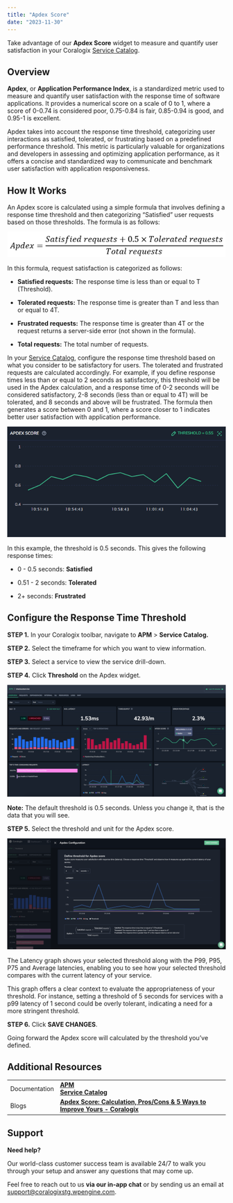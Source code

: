 ```yaml
---
title: "Apdex Score"
date: "2023-11-30"
---
```


Take advantage of our **Apdex Score** widget to measure and quantify user satisfaction in your Coralogix [Service Catalog](https://coralogixstg.wpengine.com/docs/service-catalog/).

## Overview

**Apdex**, or **Application Performance Index**, is a standardized metric used to measure and quantify user satisfaction with the response time of software applications. It provides a numerical score on a scale of 0 to 1, where a score of 0-0.74 is considered poor, 0.75-0.84 is fair, 0.85-0.94 is good, and 0.95-1 is excellent.

Apdex takes into account the response time threshold, categorizing user interactions as satisfied, tolerated, or frustrating based on a predefined performance threshold. This metric is particularly valuable for organizations and developers in assessing and optimizing application performance, as it offers a concise and standardized way to communicate and benchmark user satisfaction with application responsiveness.

## How It Works

An Apdex score is calculated using a simple formula that involves defining a response time threshold and then categorizing “Satisfied” user requests based on those thresholds. The formula is as follows:

![](images/Apdex-Formula.png)

In this formula, request satisfaction is categorized as follows:

- **Satisfied requests:** The response time is less than or equal to T (Threshold).

- **Tolerated requests:** The response time is greater than T and less than or equal to 4T.

- **Frustrated requests:** The response time is greater than 4T or the request returns a server-side error (not shown in the formula).

- **Total requests:** The total number of requests.

In your [Service Catalog](https://coralogixstg.wpengine.com/docs/service-catalog/), configure the response time threshold based on what you consider to be satisfactory for users. The tolerated and frustrated requests are calculated accordingly. For example, if you define response times less than or equal to 2 seconds as satisfactory, this threshold will be used in the Apdex calculation, and a response time of 0-2 seconds will be considered satisfactory, 2-8 seconds (less than or equal to 4T) will be tolerated, and 8 seconds and above will be frustrated. The formula then generates a score between 0 and 1, where a score closer to 1 indicates better user satisfaction with application performance.

![](images/Apdex-Score-Widget.png)

In this example, the threshold is 0.5 seconds. This gives the following response times:

- 0 - 0.5 seconds: **Satisfied**

- 0.51 - 2 seconds: **Tolerated**

- 2+ seconds: **Frustrated**

## Configure the Response Time Threshold

**STEP 1.** In your Coralogix toolbar, navigate to **APM** > **Service Catalog.**

**STEP 2.** Select the timeframe for which you want to view information.

**STEP 3.** Select a service to view the service drill-down.

**STEP 4.** Click **Threshold** on the Apdex widget.

![](images/Apdex-Threshold-1024x522.png)

**Note:** The default threshold is 0.5 seconds. Unless you change it, that is the data that you will see.

**STEP 5.** Select the threshold and unit for the Apdex score.

![](images/Apdex-Define-Threshold-with-Graph.png)

The Latency graph shows your selected threshold along with the P99, P95, P75 and Average latencies, enabling you to see how your selected threshold compares with the current latency of your service.

This graph offers a clear context to evaluate the appropriateness of your threshold. For instance, setting a threshold of 5 seconds for services with a p99 latency of 1 second could be overly tolerant, indicating a need for a more stringent threshold.

**STEP 6.** Click **SAVE CHANGES**.

Going forward the Apdex score will calculated by the threshold you’ve defined.

## Additional Resources

<table><tbody><tr><td>Documentation</td><td><strong><a href="https://coralogixstg.wpengine.com/docs/apm/">APM</a></strong><br><strong><a href="https://coralogixstg.wpengine.com/docs/service-catalog/">Service Catalog</a></strong></td></tr><tr><td>Blogs</td><td><a href="https://coralogixstg.wpengine.com/guides/real-user-monitoring/apdex-score/" target="_blank" rel="noreferrer noopener"><strong>Apdex Score: Calculation, Pros/Cons &amp; 5 Ways to Improve Yours - Coralogix</strong></a></td></tr></tbody></table>

## Support

**Need help?**

Our world-class customer success team is available 24/7 to walk you through your setup and answer any questions that may come up.

Feel free to reach out to us **via our in-app chat** or by sending us an email at [support@coralogixstg.wpengine.com](mailto:support@coralogixstg.wpengine.com).
